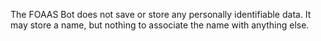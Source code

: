 The FOAAS Bot does not save or store any personally identifiable data. It may store a name, but nothing to associate the name with anything else.